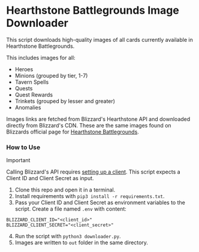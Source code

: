 # Hearthstone Battlegrounds Image Downloader

This script downloads high-quality images of all cards currently available in Hearthstone Battlegrounds. 

This includes images for all:
- Heroes
- Minions (grouped by tier, 1-7)
- Tavern Spells
- Quests
- Quest Rewards
- Trinkets (grouped by lesser and greater)
- Anomalies

Images links are fetched from Blizzard's Hearthstone API and downloaded directly from Blizzard's CDN. These are the same images found on Blizzards official page for [Hearthstone Battlegrounds](https://hearthstone.blizzard.com/en-us/battlegrounds).

### How to Use

> [!IMPORTANT]
> Calling Blizzard's API requires [setting up a client](https://develop.battle.net/documentation/guides/getting-started). This script expects a Client ID and Client Secret as input.

1. Clone this repo and open it in a terminal.
2. Install requirements with `pip3 install -r requirements.txt`.
3. Pass your Client ID and Client Secret as environment variables to the script. Create a file named `.env` with content:
```
BLIZZARD_CLIENT_ID="<client_id>"
BLIZZARD_CLIENT_SECRET="<client_secret>"
```
4. Run the script with `python3 downloader.py`.
5. Images are written to `out` folder in the same directory.
